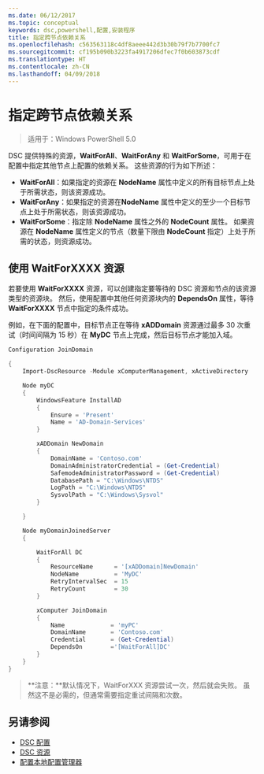 ```yaml
---
ms.date: 06/12/2017
ms.topic: conceptual
keywords: dsc,powershell,配置,安装程序
title: 指定跨节点依赖关系
ms.openlocfilehash: c563563118c4df8aeee442d3b30b79f7b7700fc7
ms.sourcegitcommit: cf195b090b3223fa4917206dfec7f0b603873cdf
ms.translationtype: HT
ms.contentlocale: zh-CN
ms.lasthandoff: 04/09/2018
---
```

# <a name="specifying-cross-node-dependencies"></a>指定跨节点依赖关系

> 适用于：Windows PowerShell 5.0

DSC 提供特殊的资源，**WaitForAll**、**WaitForAny** 和 **WaitForSome**，可用于在配置中指定其他节点上配置的依赖关系。 这些资源的行为如下所述：

* **WaitForAll**：如果指定的资源在 **NodeName** 属性中定义的所有目标节点上处于所需状态，则该资源成功。
* **WaitForAny**：如果指定的资源在**NodeName** 属性中定义的至少一个目标节点上处于所需状态，则该资源成功。
* **WaitForSome**：指定除 **NodeName** 属性之外的 **NodeCount** 属性。 如果资源在 **NodeName** 属性定义的节点（数量下限由 **NodeCount** 指定）上处于所需的状态，则资源成功。

## <a name="using-waitforxxxx-resources"></a>使用 WaitForXXXX 资源

若要使用 **WaitForXXXX** 资源，可以创建指定要等待的 DSC 资源和节点的该资源类型的资源块。 然后，使用配置中其他任何资源块内的 **DependsOn** 属性，等待 **WaitForXXXX** 节点中指定的条件成功。

例如，在下面的配置中，目标节点正在等待 **xADDomain** 资源通过最多 30 次重试（时间间隔为 15 秒）在 **MyDC** 节点上完成，然后目标节点才能加入域。

```powershell
Configuration JoinDomain

{
    Import-DscResource -Module xComputerManagement, xActiveDirectory

    Node myDC
    {
        WindowsFeature InstallAD
        {
            Ensure = 'Present'
            Name = 'AD-Domain-Services'
        }

        xADDomain NewDomain
        {
            DomainName = 'Contoso.com'
            DomainAdministratorCredential = (Get-Credential)
            SafemodeAdministratorPassword = (Get-Credential)
            DatabasePath = "C:\Windows\NTDS"
            LogPath = "C:\Windows\NTDS"
            SysvolPath = "C:\Windows\Sysvol"
        }

    }

    Node myDomainJoinedServer
    {

        WaitForAll DC
        {
            ResourceName      = '[xADDomain]NewDomain'
            NodeName          = 'MyDC'
            RetryIntervalSec  = 15
            RetryCount        = 30
        }

        xComputer JoinDomain
        {
            Name             = 'myPC'
            DomainName       = 'Contoso.com'
            Credential       = (Get-Credential)
            DependsOn        ='[WaitForAll]DC'
        }
    }
}
```

>**注意：**默认情况下，WaitForXXX 资源尝试一次，然后就会失败。 虽然这不是必需的，但通常需要指定重试间隔和次数。

## <a name="see-also"></a>另请参阅
* [DSC 配置](configurations.md)
* [DSC 资源](resources.md)
* [配置本地配置管理器](metaConfig.md)